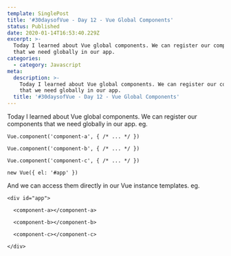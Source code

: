 ```yaml
---
template: SinglePost
title: '#30daysofVue - Day 12 - Vue Global Components'
status: Published
date: 2020-01-14T16:53:40.229Z
excerpt: >-
  Today I learned about Vue global components. We can register our components
  that we need globally in our app. 
categories:
  - category: Javascript
meta:
  description: >-
    Today I learned about Vue global components. We can register our components
    that we need globally in our app. 
  title: '#30daysofVue - Day 12 - Vue Global Components'
---
```

Today I learned about Vue global components. We can register our components that we need globally in our app. eg.

`Vue.component('component-a', { /* ... */ })`

`Vue.component('component-b', { /* ... */ })`

`Vue.component('component-c', { /* ... */ })`

`new Vue({ el: '#app' })`

And we can access them directly in our Vue instance templates. eg. 

`<div id="app">`

`  <component-a></component-a>`

`  <component-b></component-b>`

`  <component-c></component-c>`

`</div>`
